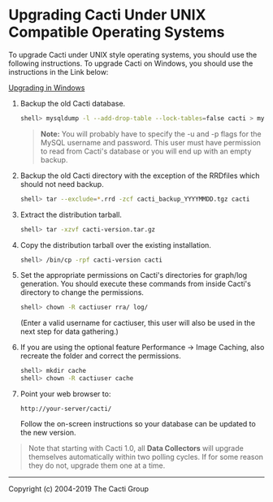 # Upgrading Cacti Under UNIX Compatible Operating Systems

To upgrade Cacti under UNIX style operating systems, you should use the following instructions.  To upgrade Cacti on Windows, you should use the instructions in the Link below:

[Upgrading in Windows](Upgrading-Cacti-Under-Windows.md)

1. Backup the old Cacti database.

   ```sh
   shell> mysqldump -l --add-drop-table --lock-tables=false cacti > mysql.cacti
   ```

   > **Note:** You will probably have to specify the -u and -p flags for the
   > MySQL username and password. This user must have permission to read from
   > Cacti's database or you will end up with an empty backup.

2. Backup the old Cacti directory with the exception of the RRDfiles which should not need backup.

   ```sh
   shell> tar --exclude=*.rrd -zcf cacti_backup_YYYYMMDD.tgz cacti
   ```

3. Extract the distribution tarball.

   ```sh
   shell> tar -xzvf cacti-version.tar.gz
   ```

4. Copy the distribution tarball over the existing installation.

   ```sh
   shell> /bin/cp -rpf cacti-version cacti
   ```

5. Set the appropriate permissions on Cacti's directories for graph/log
   generation. You should execute these commands from inside Cacti's directory
   to change the permissions.

   ```sh
   shell> chown -R cactiuser rra/ log/
   ```

   (Enter a valid username for cactiuser, this user will also be used in the
   next step for data gathering.)

6. If you are using the optional feature Performance -> Image Caching, also recreate the folder and correct the permissions.

    ```sh
    shell> mkdir cache
    shell> chown -R cactiuser cache
    ```

7. Point your web browser to:

    `http://your-server/cacti/`

    Follow the on-screen instructions so your database can be updated to the
    new version.

> Note that starting with Cacti 1.0, all **Data Collectors** will upgrade themselves automatically within two polling cycles.  If for some reason they do not, upgrade them one at a time.

---
Copyright (c) 2004-2019 The Cacti Group
